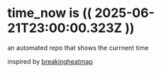 # time_now is (( 2025-06-21T23:00:00.323Z ))

an automated repo that shows the currnent time

inspired by [breakingheatmap](https://github.com/breakingheatmap/breakingheatmap)